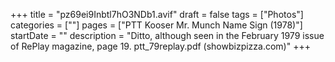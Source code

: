 +++
title = "pz69ei9Inbtl7hO3NDb1.avif"
draft = false
tags = ["Photos"]
categories = [""]
pages = ["PTT Kooser Mr. Munch Name Sign (1978)"]
startDate = ""
description = "Ditto, although seen in the February 1979 issue of RePlay magazine, page 19. ptt_79replay.pdf (showbizpizza.com)"
+++

